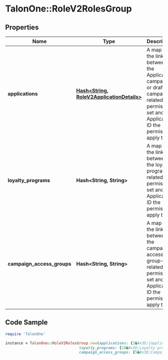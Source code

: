 # TalonOne::RoleV2RolesGroup

## Properties

Name | Type | Description | Notes
------------ | ------------- | ------------- | -------------
**applications** | [**Hash&lt;String, RoleV2ApplicationDetails&gt;**](RoleV2ApplicationDetails.md) | A map of the link between the Application, campaign, or draft campaign-related permission set and the Application ID the permissions apply to. | [optional] 
**loyalty_programs** | **Hash&lt;String, String&gt;** | A map of the link between the loyalty program-related permission set and the Application ID the permissions apply to. | [optional] 
**campaign_access_groups** | **Hash&lt;String, String&gt;** | A map of the link between the campaign access group-related permission set and the Application ID the permissions apply to. | [optional] 

## Code Sample

```ruby
require 'TalonOne'

instance = TalonOne::RoleV2RolesGroup.new(applications: {1&#x3D;{application&#x3D;Application permission set}, 3&#x3D;{campaign&#x3D;Campaign manager permission set}, 4&#x3D;{draftCampaign&#x3D;Campaign read-only permission set}, 5&#x3D;{tools&#x3D;Tools permission set}},
                                 loyalty_programs: {10&#x3D;Loyalty program manager permission set},
                                 campaign_access_groups: {5&#x3D;Campaign access group manager permission set})
```


